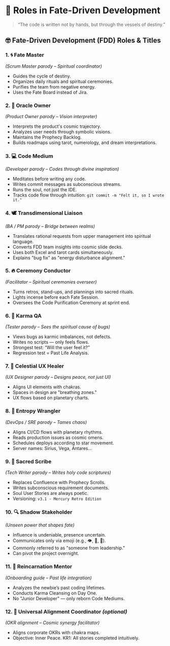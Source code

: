 # 🌌 Roles in Fate-Driven Development

> “The code is written not by hands, but through the vessels of destiny.”

## 🤓 Fate-Driven Development (FDD) Roles & Titles

### 1. 🌀 Fate Master

_(Scrum Master parody – Spiritual coordinator)_

- Guides the cycle of destiny.
- Organizes daily rituals and spiritual ceremonies.
- Purifies the team from negative energy.
- Uses the Fate Board instead of Jira.

### 2. 🔮 Oracle Owner

_(Product Owner parody – Vision interpreter)_

- Interprets the product's cosmic trajectory.
- Analyzes user needs through symbolic visions.
- Maintains the Prophecy Backlog.
- Builds roadmaps using tarot, numerology, and dream interpretations.

### 3. 💻 Code Medium

_(Developer parody – Codes through divine inspiration)_

- Meditates before writing any code.
- Writes commit messages as subconscious streams.
- Runs the soul, not just the IDE.
- Tracks code flow through intuition: `git commit -m "Felt it, so I wrote it."`

### 4. 🕊️ Transdimensional Liaison

_(BA / PM parody – Bridge between realms)_

- Translates rational requests from upper management into spiritual language.
- Converts FDD team insights into cosmic slide decks.
- Uses both Excel and tarot cards simultaneously.
- Explains "bug fix" as "energy disturbance alignment."

### 5. 🔥 Ceremony Conductor

_(Facilitator – Spiritual ceremonies overseer)_

- Turns retros, stand-ups, and plannings into sacred rituals.
- Lights incense before each Fate Session.
- Oversees the Code Purification Ceremony at sprint end.

### 6. 🌌 Karma QA

_(Tester parody – Sees the spiritual cause of bugs)_

- Views bugs as karmic imbalances, not defects.
- Writes no scripts — only feels flows.
- Strongest test: “Will the user feel it?”
- Regression test = Past Life Analysis.

### 7. 🎨 Celestial UX Healer

_(UX Designer parody – Designs peace, not just UI)_

- Aligns UI elements with chakras.
- Spaces in design are "breathing zones."
- UX flows based on planetary charts.

### 8. 🤏 Entropy Wrangler

_(DevOps / SRE parody – Tames chaos)_

- Aligns CI/CD flows with planetary rhythms.
- Reads production issues as cosmic omens.
- Schedules deploys according to star movement.
- Server names: Sirius, Vega, Antares...

### 9. 📜 Sacred Scribe

_(Tech Writer parody – Writes holy code scriptures)_

- Replaces Confluence with Prophecy Scrolls.
- Writes subconscious requirement documents.
- Soul User Stories are always poetic.
- Versioning: `v3.1 - Mercury Retro Edition`

### 10. 🔍 Shadow Stakeholder

_(Unseen power that shapes fate)_

- Influence is undeniable, presence uncertain.
- Communicates only via emoji (e.g., 👁️, 🐍, 🪬).
- Commonly referred to as "someone from leadership."
- Can pivot the project overnight.

### 11. 🌱 Reincarnation Mentor

_(Onboarding guide – Past life integration)_

- Analyzes the newbie’s past coding lifetimes.
- Conducts Karma Cleansing on Day One.
- No "Junior Developer" — only reborn Code Mediums.

### 12. 🧙 Universal Alignment Coordinator _(optional)_

_(OKR alignment – Cosmic synergy facilitator)_

- Aligns corporate OKRs with chakra maps.
- Objective: Inner Peace. KR1: All stories completed intuitively.
